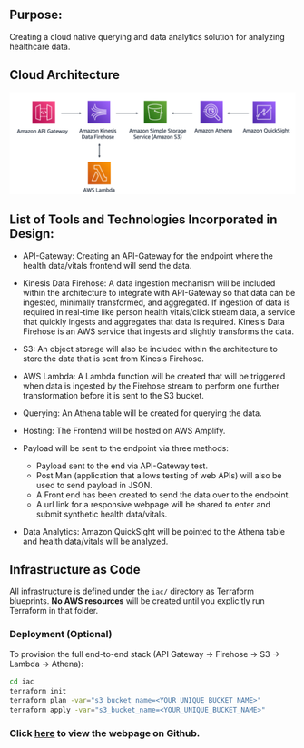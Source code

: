 ## Purpose:

Creating a cloud native querying and data analytics solution for analyzing healthcare data.

## Cloud Architecture

![Cloud_Architecture](./images/cloud_architecure.png "Architecture Diagram")

## List of Tools and Technologies Incorporated in Design:

- API-Gateway: Creating an API-Gateway for the endpoint where the health data/vitals frontend will send the data.

- Kinesis Data Firehose: A data ingestion mechanism will be included within the architecture to integrate with API-Gateway so that data can be ingested, minimally transformed, and aggregated. If ingestion of data is required in real-time like person health vitals/click stream data, a service that quickly ingests and aggregates that data is required. Kinesis Data Firehose is an AWS service that ingests and slightly transforms the data.

- S3: An object storage will also be included within the architecture to store the data that is sent from Kinesis Firehose.

- AWS Lambda: A Lambda function will be created that will be triggered when data is ingested by the Firehose stream to perform one further transformation before it is sent to the S3 bucket.

- Querying: An Athena table will be created for querying the data.

- Hosting: The Frontend will be hosted on AWS Amplify.

- Payload will be sent to the endpoint via three methods:
  - Payload sent to the end via API-Gateway test.
  - Post Man (application that allows testing of web APIs) will also be used to send payload in JSON.
  - A Front end has been created to send the data over to the endpoint.
  - A url link for a responsive webpage will be shared to enter and submit synthetic health data/vitals.
- Data Analytics: Amazon QuickSight will be pointed to the Athena table and health data/vitals will be analyzed.

## Infrastructure as Code

All infrastructure is defined under the `iac/` directory as Terraform blueprints. **No AWS resources** will be created until you explicitly run Terraform in that folder.

### Deployment (Optional)

To provision the full end-to-end stack (API Gateway → Firehose → S3 → Lambda → Athena):

```bash
cd iac
terraform init
terraform plan -var="s3_bucket_name=<YOUR_UNIQUE_BUCKET_NAME>"
terraform apply -var="s3_bucket_name=<YOUR_UNIQUE_BUCKET_NAME>"
```

### Click **[here](https://adilmkhan.github.io/HEALTHPOC/)** to view the webpage on Github.

